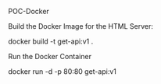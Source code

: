 POC-Docker

Build the Docker Image for the HTML Server:

docker build -t get-api:v1 .

Run the Docker Container

docker run -d -p 80:80 get-api:v1